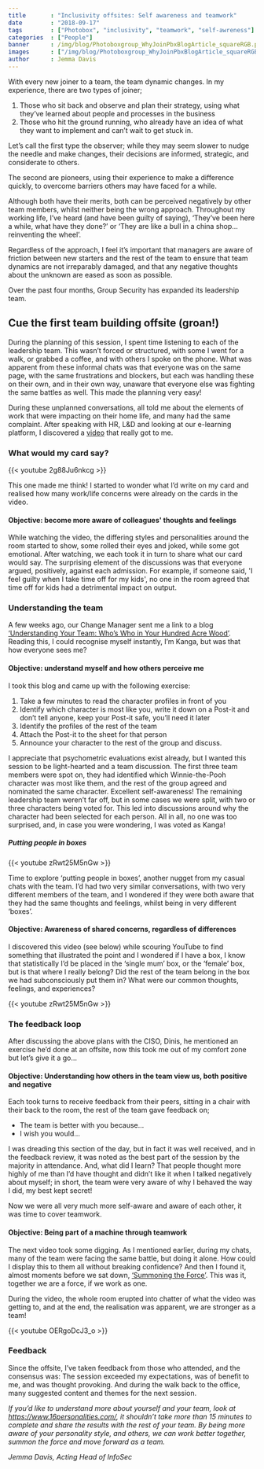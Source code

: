 ```yaml
---
title       : "Inclusivity offsites: Self awareness and teamwork"
date        : "2018-09-17"
tags        : ["Photobox", "inclusivity", "teamwork", "self-awreness"]
categories  : ["People"]
banner      : /img/blog/Photoboxgroup_WhyJoinPbxBlogArticle_squareRGB.png
images      : ["/img/blog/Photoboxgroup_WhyJoinPbxBlogArticle_squareRGB.png"]
author      : Jemma Davis
---
```


With every new joiner to a team, the team dynamic changes. In my experience, there are two types of joiner;

1. Those who sit back and observe and plan their strategy, using what they’ve learned about people and processes in the business 
2. Those who hit the ground running, who already have an idea of what they want to implement and can’t wait to get stuck in.

Let’s call the first type the observer; while they may seem slower to nudge the needle and make changes, their decisions are informed, strategic, and considerate to others. 

The second are pioneers, using their experience to make a difference quickly, to overcome barriers others may have faced for a while.

Although both have their merits, both can be perceived negatively by other team members, whilst neither being the wrong approach. Throughout my working life, I’ve heard (and have been guilty of saying), ‘They’ve been here a while, what have they done?’ or ‘They are like a bull in a china shop... reinventing the wheel’. 

Regardless of the approach, I feel it’s important that managers are aware of friction between new starters and the rest of the team to ensure that team dynamics are not irreparably damaged, and that any negative thoughts about the unknown are eased as soon as possible.

Over the past four months, Group Security has expanded its leadership team.

## Cue the first team building offsite (groan!)

During the planning of this session, I spent time listening to each of the leadership team. This wasn’t forced or structured, with some I went for a walk, or grabbed a coffee, and with others I spoke on the phone. What was apparent from these informal chats was that everyone was on the same page, with the same frustrations and blockers, but each was handling these on their own, and in their own way, unaware that everyone else was fighting the same battles as well. This made the planning very easy!

During these unplanned conversations, all told me about the elements of work that were impacting on their home life, and many had the same complaint. After speaking with HR, L&D and looking at our e-learning platform, I discovered a [video](https://www.youtube.com/watch?v=2g88Ju6nkcg) that really got to me.

### What would my card say?

{{< youtube 2g88Ju6nkcg >}}

This one made me think! I started to wonder what I’d write on my card and realised how many work/life concerns were already on the cards in the video. 

#### Objective: become more aware of colleagues' thoughts and feelings

While watching the video, the differing styles and personalities around the room started to show, some rolled their eyes and joked, while some got emotional. After watching, we each took it in turn to share what our card would say. The surprising element of the discussions was that everyone argued, positively, against each admission. For example, if someone said, 'I feel guilty when I take time off for my kids', no one in the room agreed that time off for kids had a detrimental impact on output. 

### Understanding the team

A few weeks ago, our Change Manager sent me a link to a blog [‘Understanding Your Team: Who’s Who in Your Hundred Acre Wood’](https://recruitloop.com/blog/understanding-your-team-whos-who-in-your-hundred-acre-wood/). Reading this, I could recognise myself instantly, I’m Kanga, but was that how everyone sees me? 

#### Objective: understand myself and how others perceive me

I took this blog and came up with the following exercise:

1. Take a few minutes to read the character profiles in front of you
2. Identify which character is most like you, write it down on a Post-it and don’t tell anyone, keep your Post-it safe, you’ll need it later
3. Identify the profiles of the rest of the team
4. Attach the Post-it to the sheet for that person
5. Announce your character to the rest of the group and discuss.

I appreciate that psychometric evaluations exist already, but I wanted this session to be light-hearted and a team discussion. 
The first three team members were spot on, they had identified which Winnie-the-Pooh character was most like them, and the rest of the group agreed and nominated the same character. Excellent self-awareness! The remaining leadership team weren’t far off, but in some cases we were split, with two or three characters being voted for. This led into discussions around why the character had been selected for each person. All in all, no one was too surprised, and, in case you were wondering, I was voted as Kanga!

##### Putting people in boxes

{{< youtube zRwt25M5nGw >}}

Time to explore ‘putting people in boxes’, another nugget from my casual chats with the team. I’d had two very similar conversations, with two very different members of the team, and I wondered if they were both aware that they had the same thoughts and feelings, whilst being in very different ‘boxes’. 

#### Objective: Awareness of shared concerns, regardless of differences

I discovered this video (see below) while scouring YouTube to find something that illustrated the point and I wondered if I have a box, I know that statistically I’d be placed in the ‘single mum’ box, or the ‘female’ box, but is that where I really belong? Did the rest of the team belong in the box we had subconsciously put them in? What were our common thoughts, feelings, and experiences?

{{< youtube  zRwt25M5nGw >}}

### The feedback loop

After discussing the above plans with the CISO, Dinis, he mentioned an exercise he’d done at an offsite, now this took me out of my comfort zone but let’s give it a go… 

#### Objective: Understanding how others in the team view us, both positive and negative
Each took turns to receive feedback from their peers, sitting in a chair with their back to the room, the rest of the team gave feedback on;

- The team is better with you because...
- I wish you would…

I was dreading this section of the day, but in fact it was well received, and in the feedback review, it was noted as the best part of the session by the majority in attendance. 
And, what did I learn? That people thought more highly of me than I’d have thought and didn’t like it when I talked negatively about myself; in short, the team were very aware of why I behaved the way I did, my best kept secret!

Now we were all very much more self-aware and aware of each other, it was time to cover teamwork.

#### Objective: Being part of a machine through teamwork

The next video took some digging. As I mentioned earlier, during my chats, many of the team were facing the same battle, but doing it alone. How could I display this to them all without breaking confidence? And then I found it, almost moments before we sat down, [‘Summoning the Force’](https://www.youtube.com/watch?v=OERgoDcJ3_o). This was it, together we are a force, if we work as one.

During the video, the whole room erupted into chatter of what the video was getting to, and at the end, the realisation was apparent, we are stronger as a team!

{{< youtube OERgoDcJ3_o >}}

### Feedback

Since the offsite, I’ve taken feedback from those who attended, and the consensus was:
The session exceeded my expectations, was of benefit to me, and was thought provoking.
And during the walk back to the office, many suggested content and themes for the next session.


*If you’d like to understand more about yourself and your team, look at https://www.16personalities.com/, it shouldn’t take more than 15 minutes to complete and share the results with the rest of your team. By being more aware of your personality style, and others, we can work better together, summon the force and move forward as a team.*

*Jemma Davis, Acting Head of InfoSec*
